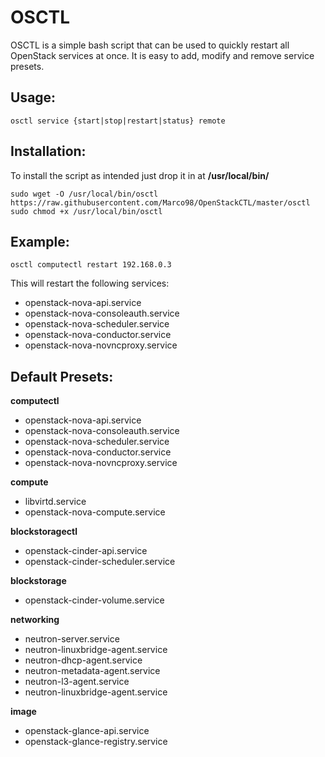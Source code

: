 # OSCTL
OSCTL is a simple bash script that can be used to quickly restart all OpenStack services at once. It is easy to add, modify and remove service presets.

## Usage:
```
osctl service {start|stop|restart|status} remote
```
## Installation:
To install the script as intended just drop it in at **/usr/local/bin/**
```
sudo wget -O /usr/local/bin/osctl  https://raw.githubusercontent.com/Marco98/OpenStackCTL/master/osctl
sudo chmod +x /usr/local/bin/osctl
```
## Example:
```
osctl computectl restart 192.168.0.3
```
This will restart the following services:
* openstack-nova-api.service
* openstack-nova-consoleauth.service
* openstack-nova-scheduler.service
* openstack-nova-conductor.service
* openstack-nova-novncproxy.service

## Default Presets:
**computectl**
* openstack-nova-api.service
* openstack-nova-consoleauth.service
* openstack-nova-scheduler.service
* openstack-nova-conductor.service
* openstack-nova-novncproxy.service

**compute**
* libvirtd.service
* openstack-nova-compute.service

**blockstoragectl**
* openstack-cinder-api.service
* openstack-cinder-scheduler.service

**blockstorage**
* openstack-cinder-volume.service

**networking**
* neutron-server.service
* neutron-linuxbridge-agent.service
* neutron-dhcp-agent.service
* neutron-metadata-agent.service
* neutron-l3-agent.service
* neutron-linuxbridge-agent.service
	
**image**
* openstack-glance-api.service
* openstack-glance-registry.service
